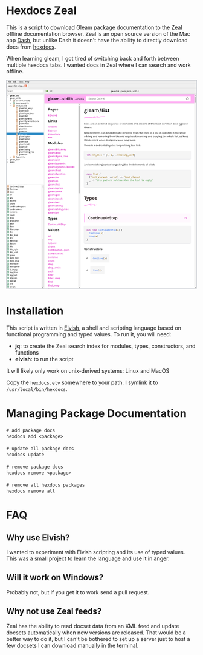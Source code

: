 # Hexdocs Zeal

This is a script to download Gleam package documentation to the [Zeal](https://zealdocs.org/) offline documentation browser.  Zeal is an open source version of the Mac app [Dash](https://kapeli.com/dash), but unlike Dash it doesn't have the ability to directly download docs from [hexdocs](https://hexdocs.pm/).

When learning gleam, I got tired of switching back and forth between multiple hexdocs tabs.  I wanted docs in Zeal where I can search and work offline.

![screenshot of zeal with hexdocs package docs](screenshot.png)

# Installation

This script is written in [Elvish](https://elv.sh/), a shell and scripting language based on functional programming and typed values. To run it, you will need:

* **jq**: to create the Zeal search index for modules, types, constructors, and functions
* **elvish**: to run the script

It will likely only work on unix-derived systems: Linux and MacOS

Copy the `hexdocs.elv` somewhere to your path.  I symlink it to `/usr/local/bin/hexdocs`.

# Managing Package Documentation

```
# add package docs
hexdocs add <package>

# update all package docs
hexdocs update

# remove package docs
hexdocs remove <package>

# remove all hexdocs packages
hexdocs remove all
```

# FAQ

## Why use Elvish?

I wanted to experiment with Elvish scripting and its use of typed values.  This was a small project to learn the language and use it in anger.

## Will it work on Windows?

Probably not, but if you get it to work send a pull request.

## Why not use Zeal feeds?

Zeal has the ability to read docset data from an XML feed and update docsets automatically when new versions are released.  That would be a better way to do it, but I can't be bothered to set up a server just to host a few docsets I can download manually in the terminal.
